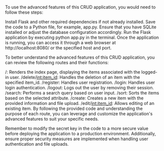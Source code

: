 To use the advanced features of this CRUD application, you would need to follow these steps:

Install Flask and other required dependencies if not already installed.
Save the code to a Python file, for example, app.py.
Ensure that you have SQLite installed or adjust the database configuration accordingly.
Run the Flask application by executing python app.py in the terminal.
Once the application is running, you can access it through a web browser at http://localhost:8080/ or the specified host and port.

To better understand the advanced features of this CRUD application, you can review the following routes and their functions:

/: Renders the index page, displaying the items associated with the logged-in user.
/delete/<int:item_id>: Handles the deletion of an item with the specified item_id.
/register: Handles user registration.
/login: Handles user login authentication.
/logout: Logs out the user by removing their session.
/search: Performs a search query based on user input.
/sort: Sorts the items based on the selected attribute.
/create: Creates a new item with the provided information and file upload.
/edit/<int:item_id>: Allows editing of an existing item.
By following the provided code and understanding the purpose of each route, you can leverage and customize the application's advanced features to suit your specific needs.

Remember to modify the secret key in the code to a more secure value before deploying the application to a production environment. Additionally, ensure proper security measures are implemented when handling user authentication and file uploads.
